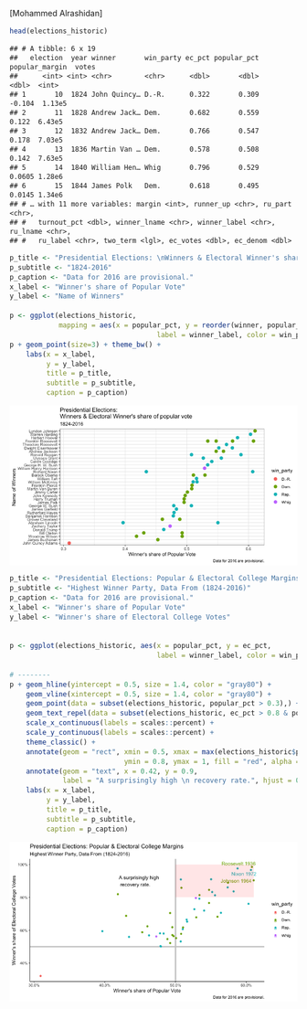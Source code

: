 \[Mohammed Alrashidan\]

``` r
head(elections_historic)
```

    ## # A tibble: 6 x 19
    ##   election  year winner       win_party ec_pct popular_pct popular_margin  votes
    ##      <int> <int> <chr>        <chr>      <dbl>       <dbl>          <dbl>  <int>
    ## 1       10  1824 John Quincy… D.-R.      0.322       0.309        -0.104  1.13e5
    ## 2       11  1828 Andrew Jack… Dem.       0.682       0.559         0.122  6.43e5
    ## 3       12  1832 Andrew Jack… Dem.       0.766       0.547         0.178  7.03e5
    ## 4       13  1836 Martin Van … Dem.       0.578       0.508         0.142  7.63e5
    ## 5       14  1840 William Hen… Whig       0.796       0.529         0.0605 1.28e6
    ## 6       15  1844 James Polk   Dem.       0.618       0.495         0.0145 1.34e6
    ## # … with 11 more variables: margin <int>, runner_up <chr>, ru_part <chr>,
    ## #   turnout_pct <dbl>, winner_lname <chr>, winner_label <chr>, ru_lname <chr>,
    ## #   ru_label <chr>, two_term <lgl>, ec_votes <dbl>, ec_denom <dbl>

``` r
p_title <- "Presidential Elections: \nWinners & Electoral Winner's share of popular vote"
p_subtitle <- "1824-2016"
p_caption <- "Data for 2016 are provisional."
x_label <- "Winner's share of Popular Vote"
y_label <- "Name of Winners"

p <- ggplot(elections_historic,
            mapping = aes(x = popular_pct, y = reorder(winner, popular_pct),
                                    label = winner_label, color = win_party))
p + geom_point(size=3) + theme_bw() +
    labs(x = x_label, 
         y = y_label, 
         title = p_title, 
         subtitle = p_subtitle,
         caption = p_caption)
```

<img src="EDA,-Presidential-Elections-visualizations,-using-ggplot_files/figure-gfm/unnamed-chunk-3-1.png" style="display: block; margin: auto;" />

``` r
p_title <- "Presidential Elections: Popular & Electoral College Margins"
p_subtitle <- "Highest Winner Party, Data From (1824-2016)"
p_caption <- "Data for 2016 are provisional."
x_label <- "Winner's share of Popular Vote"
y_label <- "Winner's share of Electoral College Votes"


p <- ggplot(elections_historic, aes(x = popular_pct, y = ec_pct,
                                    label = winner_label, color = win_party))

# --------
p + geom_hline(yintercept = 0.5, size = 1.4, color = "gray80") +
    geom_vline(xintercept = 0.5, size = 1.4, color = "gray80") +
    geom_point(data = subset(elections_historic, popular_pct > 0.3),) +
    geom_text_repel(data = subset(elections_historic, ec_pct > 0.8 & popular_pct > 0.6 )) +
    scale_x_continuous(labels = scales::percent) +
    scale_y_continuous(labels = scales::percent) +
    theme_classic() +
    annotate(geom = "rect", xmin = 0.5, xmax = max(elections_historic$popular_pct), 
                            ymin = 0.8, ymax = 1, fill = "red", alpha = 0.1) +
    annotate(geom = "text", x = 0.42, y = 0.9,
             label = "A surprisingly high \n recovery rate.", hjust = 0) + 
    labs(x = x_label, 
         y = y_label, 
         title = p_title, 
         subtitle = p_subtitle,
         caption = p_caption)
```

<img src="EDA,-Presidential-Elections-visualizations,-using-ggplot_files/figure-gfm/unnamed-chunk-4-1.png" style="display: block; margin: auto;" />
